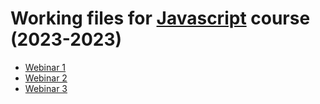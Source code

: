# Working files for [Javascript](https://prjctr.com/course/javascript) course (2023-2023)

* [Webinar 1](./webinar1/README.MD)
* [Webinar 2](./webinar2/README.MD)
* [Webinar 3](./webinar3/README.MD)
